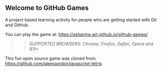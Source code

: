 ## Welcome to GitHub Games

A project based learning activity for people who are getting started with Git and GitHub.

You can play the game at: https://asharma-art.github.io/github-games/

>> _*SUPPORTED BROWSERS*: Chrome, Firefox, Safari, Opera and IE9+_

This fun open source game was cloned from: https://github.com/jakesgordon/javascript-tetris
